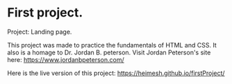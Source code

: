 # First project.
Project: Landing page.

This project was made to practice the fundamentals of HTML and CSS. It also is a homage to Dr. Jordan B. peterson.
Visit Jordan Peterson's site here: https://www.jordanbpeterson.com/

Here is the live version of this project: https://heimesh.github.io/firstProject/
